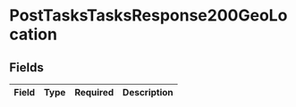 # PostTasksTasksResponse200GeoLocation


## Fields

| Field       | Type        | Required    | Description |
| ----------- | ----------- | ----------- | ----------- |